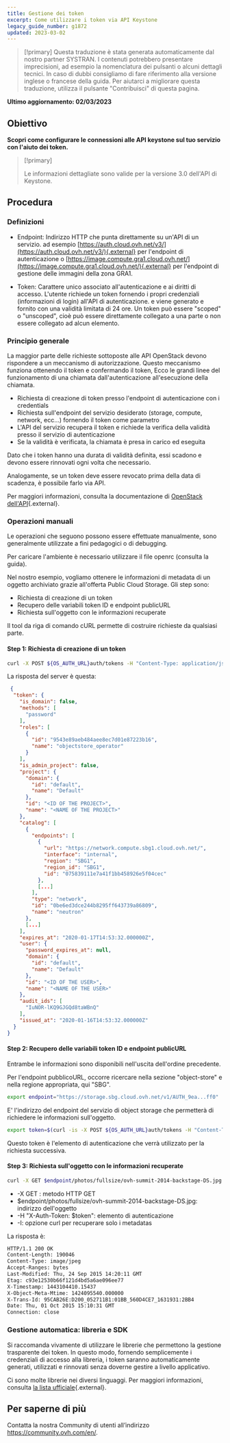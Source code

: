 ```yaml
---
title: Gestione dei token
excerpt: Come utilizzare i token via API Keystone
legacy_guide_number: g1872
updated: 2023-03-02
---
```


> [!primary]
> Questa traduzione è stata generata automaticamente dal nostro partner SYSTRAN. I contenuti potrebbero presentare imprecisioni, ad esempio la nomenclatura dei pulsanti o alcuni dettagli tecnici. In caso di dubbi consigliamo di fare riferimento alla versione inglese o francese della guida. Per aiutarci a migliorare questa traduzione, utilizza il pulsante "Contribuisci" di questa pagina.
>

**Ultimo aggiornamento: 02/03/2023**

## Obiettivo

**Scopri come configurare le connessioni alle API keystone sul tuo servizio con l'aiuto dei token.**

> [!primary]
>
> Le informazioni dettagliate sono valide per la versione 3.0 dell'API di
> Keystone.
> 

## Procedura

### Definizioni

- Endpoint: Indirizzo HTTP che punta direttamente su un'API di un servizio. ad esempio [https://auth.cloud.ovh.net/v3/](https://auth.cloud.ovh.net/v3/){.external} per l'endpoint di autenticazione o [https://image.compute.gra1.cloud.ovh.net/](https://image.compute.gra1.cloud.ovh.net/){.external} per l'endpoint di gestione delle immagini della zona GRA1.

- Token: Carattere unico associato all'autenticazione e ai diritti di accesso. L'utente richiede un token fornendo i propri credenziali (informazioni di login) all'API di autenticazione. e viene generato e fornito con una validità limitata di 24 ore. Un token può essere "scoped" o "unscoped", cioè può essere direttamente collegato a una parte o non essere collegato ad alcun elemento.


### Principio generale

La maggior parte delle richieste sottoposte alle API OpenStack devono rispondere a un meccanismo di autorizzazione. Questo meccanismo funziona ottenendo il token e confermando il token, Ecco le grandi linee del funzionamento di una chiamata dall'autenticazione all'esecuzione della chiamata.

- Richiesta di creazione di token presso l'endpoint di autenticazione con i credentials
- Richiesta sull'endpoint del servizio desiderato (storage, compute, network, ecc...) fornendo il token come parametro
- L'API del servizio recupera il token e richiede la verifica della validità presso il servizio di autenticazione
- Se la validità è verificata, la chiamata è presa in carico ed eseguita

Dato che i token hanno una durata di validità definita, essi scadono e devono essere rinnovati ogni volta che necessario.

Analogamente, se un token deve essere revocato prima della data di scadenza, è possibile farlo via API.

Per maggiori informazioni, consulta la documentazione di [OpenStack dell'API](https://docs.openstack.org/keystone/train/api_curl_examples.html){.external}.


### Operazioni manuali

Le operazioni che seguono possono essere effettuate manualmente, sono generalmente utilizzate a fini pedagogici o di debugging.

Per caricare l'ambiente è necessario utilizzare il file openrc (consulta la guida).

Nel nostro esempio, vogliamo ottenere le informazioni di metadata di un oggetto archiviato grazie all'offerta Public Cloud Storage. Gli step sono:

- Richiesta di creazione di un token
- Recupero delle variabili token ID e endpoint publicURL
- Richiesta sull'oggetto con le informazioni recuperate

Il tool da riga di comando cURL permette di costruire richieste da qualsiasi parte.


#### Step 1: Richiesta di creazione di un token

```bash
curl -X POST ${OS_AUTH_URL}auth/tokens -H "Content-Type: application/json" -d ' { "auth": { "identity": { "methods": ["password"], "password": { "user": { "name": "'$OS_USERNAME'", "domain": { "id": "default" }, "password": "'$OS_PASSWORD'" } } }, "scope": { "project": { "name": "'$OS_TENANT_NAME'", "domain": { "id": "default" } } } } }' | python -mjson.tool
```

La risposta del server è questa:


```json
 {
  "token": {
    "is_domain": false,
    "methods": [
      "password"
    ],
    "roles": [
      {
        "id": "9543e89aeb484aee8ec7d01e87223b16",
        "name": "objectstore_operator"
      }
    ],
    "is_admin_project": false,
    "project": {
      "domain": {
        "id": "default",
        "name": "Default"
      },
      "id": "<ID OF THE PROJECT>",
      "name": "<NAME OF THE PROJECT>"
    },
    "catalog": [
      {
        "endpoints": [
          {
            "url": "https://network.compute.sbg1.cloud.ovh.net/",
            "interface": "internal",
            "region": "SBG1",
            "region_id": "SBG1",
            "id": "075839111e7a41f1bb458926e5f04cec"
          },
          [...]
        ],
        "type": "network",
        "id": "0be6ed3dce244b8295ff643739a86809",
        "name": "neutron"
      },
      [...]
    ],
    "expires_at": "2020-01-17T14:53:32.000000Z",
    "user": {
      "password_expires_at": null,
      "domain": {
        "id": "default",
        "name": "Default"
      },
      "id": "<ID OF THE USER>",
      "name": "<NAME OF THE USER>"
    },
    "audit_ids": [
      "IuNOR-lKQ9GJGQd8taWBnQ"
    ],
    "issued_at": "2020-01-16T14:53:32.000000Z"
  }
}
```


#### Step 2: Recupero delle variabili token ID e endpoint publicURL

Entrambe le informazioni sono disponibili nell'uscita dell'ordine precedente.

Per l'endpoint pubblicoURL, occorre ricercare nella sezione "object-store" e nella regione appropriata, qui "SBG".


```bash
export endpoint="https://storage.sbg.cloud.ovh.net/v1/AUTH_9ea...ff0"
```

E' l'indirizzo del endpoint del servizio di object storage che permetterà di richiedere le informazioni sull'oggetto.


```bash
export token=$(curl -is -X POST ${OS_AUTH_URL}auth/tokens -H "Content-Type" application/json" -d ' { "auth": { "identity": { "methods": ["password"], "password": { "user": { "name": "'$OS_USERNAME'", "domain": { "id": "default" }, "password": "'$OS_PASSWORD' }, "scope": { "project": { "name": "'$OS_tenant_NAME'", "domain": { "id": "default" } } }' | grep -i '^X-Subject-Token' | cut -d" " -f2)
```

Questo token è l'elemento di autenticazione che verrà utilizzato per la richiesta successiva.


#### Step 3: Richiesta sull'oggetto con le informazioni recuperate

```bash
curl -X GET $endpoint/photos/fullsize/ovh-summit-2014-backstage-DS.jpg -H "X-Auth-Token: $token" -I
```

- -X GET : metodo HTTP GET
- $endpoint/photos/fullsize/ovh-summit-2014-backstage-DS.jpg: indirizzo dell'oggetto
- -H "X-Auth-Token: $token": elemento di autenticazione
- -I: opzione curl per recuperare solo i metadatas

La risposta è:


```bash
HTTP/1.1 200 OK
Content-Length: 190046
Content-Type: image/jpeg
Accept-Ranges: bytes
Last-Modified: Thu, 24 Sep 2015 14:20:11 GMT
Etag: c93e12530b66f121d4bd5a6ae096ee77
X-Timestamp: 1443104410.15437
X-Object-Meta-Mtime: 1424095540.000000
X-Trans-Id: 95CAB26E:D200_052711B1:01BB_560D4CE7_1631931:2BB4
Date: Thu, 01 Oct 2015 15:10:31 GMT
Connection: close
```


### Gestione automatica: libreria e SDK

Si raccomanda vivamente di utilizzare le librerie che permettono la gestione trasparente dei token. In questo modo, fornendo semplicemente i credenziali di accesso alla libreria, i token saranno automaticamente generati, utilizzati e rinnovati senza doverne gestire a livello applicativo.

Ci sono molte librerie nei diversi linguaggi. Per maggiori informazioni, consulta [la lista ufficiale](https://wiki.openstack.org/wiki/SDKs){.external}.

## Per saperne di più

Contatta la nostra Community di utenti all’indirizzo <https://community.ovh.com/en/>.